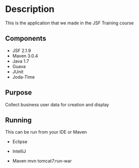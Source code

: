 # Description
This is the application that we made in the JSF Training course

## Components
* JSF 2.1.9
* Maven 3.0.4
* Java 1.7
* Guava
* JUnit
* Joda-Time

## Purpose
Collect business user data for creation and display


## Running
This can be run from your IDE or Maven
* Eclipse

* IntelliJ

* Maven
	mvn tomcat7:run-war